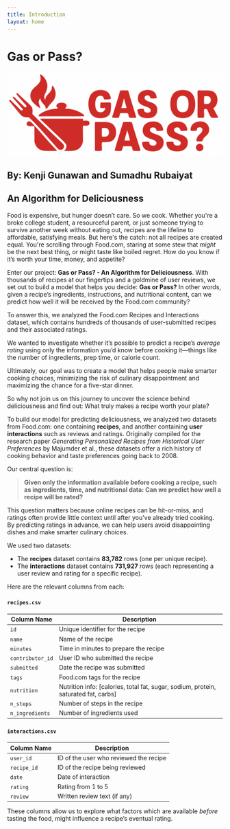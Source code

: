 ```yaml
---
title: Introduction
layout: home
---
```

# Gas or Pass?
![Logo](assets/images/gas%20or%20pass.svg)

## By: Kenji Gunawan and Sumadhu Rubaiyat

## An Algorithm for Deliciousness

Food is expensive, but hunger doesn’t care. So we cook. Whether you're a broke college student, a resourceful parent, or just someone trying to survive another week without eating out, recipes are the lifeline to affordable, satisfying meals. But here's the catch: not all recipes are created equal. You're scrolling through Food.com, staring at some stew that *might* be the next best thing, or might taste like boiled regret. How do you know if it’s worth your time, money, and appetite?

Enter our project: **Gas or Pass? - An Algorithm for Deliciousness**. With thousands of recipes at our fingertips and a goldmine of user reviews, we set out to build a model that helps you decide: **Gas or Pass?** In other words, given a recipe’s ingredients, instructions, and nutritional content, can we predict how well it will be received by the Food.com community?

To answer this, we analyzed the Food.com Recipes and Interactions dataset, which contains hundreds of thousands of user-submitted recipes and their associated ratings.

We wanted to investigate whether it’s possible to predict a recipe’s *average rating* using only the information you’d know before cooking it—things like the number of ingredients, prep time, or calorie count.

Ultimately, our goal was to create a model that helps people make smarter cooking choices, minimizing the risk of culinary disappointment and maximizing the chance for a five-star dinner.

So why not join us on this journey to uncover the science behind deliciousness and find out: What truly makes a recipe worth your plate?

To build our model for predicting deliciousness, we analyzed two datasets from Food.com: one containing **recipes**, and another containing **user interactions** such as reviews and ratings. Originally compiled for the research paper *Generating Personalized Recipes from Historical User Preferences* by Majumder et al., these datasets offer a rich history of cooking behavior and taste preferences going back to 2008.

Our central question is:

> **Given only the information available before cooking a recipe, such as ingredients, time, and nutritional data: Can we predict how well a recipe will be rated?**

This question matters because online recipes can be hit-or-miss, and ratings often provide little context until after you've already tried cooking. By predicting ratings in advance, we can help users avoid disappointing dishes and make smarter culinary choices.

We used two datasets:

* The **recipes** dataset contains **83,782** rows (one per unique recipe).
* The **interactions** dataset contains **731,927** rows (each representing a user review and rating for a specific recipe).

Here are the relevant columns from each:

#### `recipes.csv`

| Column Name      | Description                                                                          |
| ---------------- | ------------------------------------------------------------------------------------ |
| `id`             | Unique identifier for the recipe                                                     |
| `name`           | Name of the recipe                                                                   |
| `minutes`        | Time in minutes to prepare the recipe                                                |
| `contributor_id` | User ID who submitted the recipe                                                     |
| `submitted`      | Date the recipe was submitted                                                        |
| `tags`           | Food.com tags for the recipe                                                         |
| `nutrition`      | Nutrition info: \[calories, total fat, sugar, sodium, protein, saturated fat, carbs] |
| `n_steps`        | Number of steps in the recipe                                                        |
| `n_ingredients`  | Number of ingredients used                                                           |

#### `interactions.csv`

| Column Name | Description                            |
| ----------- | -------------------------------------- |
| `user_id`   | ID of the user who reviewed the recipe |
| `recipe_id` | ID of the recipe being reviewed        |
| `date`      | Date of interaction                    |
| `rating`    | Rating from 1 to 5                     |
| `review`    | Written review text (if any)           |

These columns allow us to explore what factors which are available *before* tasting the food, might influence a recipe’s eventual rating.

<!-- 
-------------------
This is a *bare-minimum* template to create a Jekyll site that uses the [Just the Docs] theme. You can easily set the created site to be published on [GitHub Pages] – the [README] file explains how to do that, along with other details.

If [Jekyll] is installed on your computer, you can also build and preview the created site *locally*. This lets you test changes before committing them, and avoids waiting for GitHub Pages.[^1] And you will be able to deploy your local build to a different platform than GitHub Pages.

More specifically, the created site:

- uses a gem-based approach, i.e. uses a `Gemfile` and loads the `just-the-docs` gem
- uses the [GitHub Pages / Actions workflow] to build and publish the site on GitHub Pages

Other than that, you're free to customize sites that you create with this template, however you like. You can easily change the versions of `just-the-docs` and Jekyll it uses, as well as adding further plugins.

[Browse our documentation][Just the Docs] to learn more about how to use this theme.

To get started with creating a site, simply:

1. click "[use this template]" to create a GitHub repository
2. go to Settings > Pages > Build and deployment > Source, and select GitHub Actions

If you want to maintain your docs in the `docs` directory of an existing project repo, see [Hosting your docs from an existing project repo](https://github.com/just-the-docs/just-the-docs-template/blob/main/README.md#hosting-your-docs-from-an-existing-project-repo) in the template README.



[Just the Docs]: https://just-the-docs.github.io/just-the-docs/
[GitHub Pages]: https://docs.github.com/en/pages
[README]: https://github.com/just-the-docs/just-the-docs-template/blob/main/README.md
[Jekyll]: https://jekyllrb.com
[GitHub Pages / Actions workflow]: https://github.blog/changelog/2022-07-27-github-pages-custom-github-actions-workflows-beta/
[use this template]: https://github.com/just-the-docs/just-the-docs-template/generate -->
